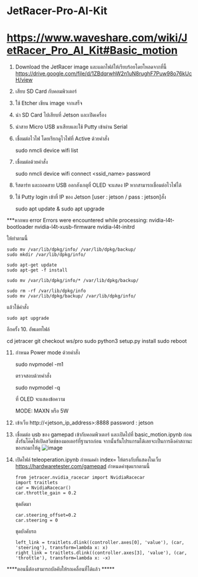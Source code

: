 ﻿# JetRacer-Pro-AI-Kit
# https://www.waveshare.com/wiki/JetRacer_Pro_AI_Kit#Basic_motion

1. Download the JetRacer image และแตกไฟล์ให้เรียบร้อยโดยโหลดจากที่นี้ https://drive.google.com/file/d/1ZBdqrwhW2n1uN8rughF7Puw98o76kUcH/view
2. เสียบ SD Card กับคอมพิวเตอร์
3. ใช้ Etcher เขียน image  จากเสร็จ
4. นำ SD Card ไปเสียบที่ Jetson และเปิดเครื่อง
5. นำสาย Micro USB มาเสียบและใช้ Putty เข้าผ่าน Serial 
6. เชื่อมต่อไวไฟ โดยเรียกดูไวไฟที่ Active ด้วยคำสั่ง 
    
    sudo nmcli device wifi list

7. เชื่อมต่อด้วยคำสั่ง

    sudo nmcli device wifi connect <ssid_name> password <password>

8. รีสตาร์ท และถอดสาย USB ออกสังเกตุที่ OLED จะแสดง IP หากสามารถเชื่อมต่อไวไฟได้ 
9. ใช้ Putty login เข้าที่ IP ของ Jetson [user : jetson / pass : jetson]สั่ง 
        
    sudo apt update & sudo apt upgrade 

***หากพบ error Errors were encountered while processing:
 nvidia-l4t-bootloader
 nvidia-l4t-xusb-firmware
 nvidia-l4t-initrd
 
 ให้ทำตามนี้ 

    sudo mv /var/lib/dpkg/info/ /var/lib/dpkg/backup/
    sudo mkdir /var/lib/dpkg/info/

    sudo apt-get update
    sudo apt-get -f install

    sudo mv /var/lib/dpkg/info/* /var/lib/dpkg/backup/

    sudo rm -rf /var/lib/dpkg/info
    sudo mv /var/lib/dpkg/backup/ /var/lib/dpkg/info/

แล้วใช้คำสั่ง  
    
    sudo apt upgrade  
    
อีกครั้ง 
10. อัพเดทไฟล์

cd jetracer
git checkout ws/pro
sudo python3 setup.py install
sudo reboot

11. กำหนด Power mode ด้วยคำสั่ง 

    sudo nvpmodel -m1  
    
    ตรวจสอบด้วยคำสั่ง 
    
    sudo nvpmodel -q 
    
    ที่ OLED จะแสดงข้อความ 
    
    MODE: MAXN หรือ 5W

12. เข้าเว็บ http://<jetson_ip_address>:8888 password : jetson 
13. เชื่อมต่อ usb ของ gamepad เข้ากับคอมพิวเตอร์ และเปิดไปที่ basic_motion.ipynb ก่อนสั่งรันโค๊ดให้เปิดสวิตช์ของมอเตอร์ที่ฐานรถก่อน จากนั้นรันโปรแกรมได้เลยจะเป็นการดึงค่าสถานะของรถมาให้ดู ![image](https://github.com/user-attachments/assets/da784238-6077-47a1-bc5a-b0cb9a070d21)

14. เปิดไฟล์ teleoperation.ipynb กำหนดค่า index= ให้ตรงกับที่แสดงในเว็บ https://hardwaretester.com/gamepad 
    กำหนดค่าชุดแรกตามนี้ 

        from jetracer.nvidia_racecar import NvidiaRacecar
        import traitlets
        car = NvidiaRacecar()
        car.throttle_gain = 0.2

    ชุดถัดมา

        car.steering_offset=0.2
        car.steering = 0
    
    ชุดบังคับรถ
    
        left_link = traitlets.dlink((controller.axes[0], 'value'), (car, 'steering'), transform=lambda x: x)
        right_link = traitlets.dlink((controller.axes[3], 'value'), (car, 'throttle'), transform=lambda x: -x)  

****ตอนนี้ต้องสามารถบัลคับให้รถเคลื่อนที่ได้แล้ว *****
